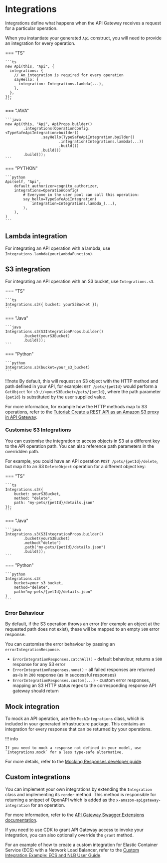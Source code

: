 # Integrations

Integrations define what happens when the API Gateway receives a request for a particular operation.

When you instantiate your generated `Api` construct, you will need to provide an integration for every operation.

=== "TS"

    ```ts
    new Api(this, "Api", {
      integrations: {
        // An integration is required for every operation
        sayHello: {
          integration: Integrations.lambda(...),
        },
      },
    });
    ```

=== "JAVA"

    ```java
    new Api(this, "Api", ApiProps.builder()
            .integrations(OperationConfig.<TypeSafeApiIntegration>builder()
                    .sayHello(TypeSafeApiIntegration.builder()
                            .integration(Integrations.lambda(...))
                            .build())
                    .build())
            .build());
    ```

=== "PYTHON"

    ```python
    Api(self, "Api",
        default_authorizer=cognito_authorizer,
        integrations=OperationConfig(
            # Everyone in the user pool can call this operation:
            say_hello=TypeSafeApiIntegration(
                integration=Integrations.lambda_(...),
            ),
        ),
    )
    ```

## Lambda integration

For integrating an API operation with a lambda, use `Integrations.lambda(yourLambdaFunction)`.

## S3 integration

For integrating an API operation with an S3 bucket, use `Integrations.s3`.

=== "TS"

    ```ts
    Integrations.s3({ bucket: yourS3Bucket });
    ```

=== "Java"

    ```java
    Integrations.s3(S3IntegrationProps.builder()
            .bucket(yourS3Bucket)
            .build());
    ```

=== "Python"

    ```python
    Integrations.s3(bucket=your_s3_bucket)
    ```

!!!note
By default, this will request an S3 object with the HTTP method and path defined in your API, for example: `GET /pets/{petId}` would perform a `GetObject` for `s3://<yourS3Bucket>/pets/{petId}`, where the path parameter `{petId}` is substituted by the user supplied value.

For more information, for example how the HTTP methods map to S3 operations, refer to the [Tutorial: Create a REST API as an Amazon S3 proxy in API Gateway](https://docs.aws.amazon.com/apigateway/latest/developerguide/integrating-api-with-aws-services-s3.html).

### Customise S3 Integrations

You can customise the integration to access objects in S3 at a different key to the API operation path. You can also reference path parameters in the overridden path.

For example, you could have an API operation `POST /pets/{petId}/delete`, but map it to an S3 `DeleteObject` operation for a different object key:

=== "TS"

    ```ts
    Integrations.s3({
        bucket: yourS3Bucket,
        method: "delete",
        path: "my-pets/{petId}/details.json"
    });
    ```

=== "Java"

    ```java
    Integrations.s3(S3IntegrationProps.builder()
            .bucket(yourS3Bucket)
            .method("delete")
            .path("my-pets/{petId}/details.json")
            .build());
    ```

=== "Python"

    ```python
    Integrations.s3(
        bucket=your_s3_bucket,
        method="delete",
        path="my-pets/{petId}/details.json"
    )
    ```

### Error Behaviour

By default, if the S3 operation throws an error (for example an object at the requested path does not exist), these will be mapped to an empty `500` error response.

You can customise the error behaviour by passing an `errorIntegrationResponse`.

- `ErrorIntegrationResponses.catchAll()` - default behaviour, returns a `500` response for any S3 error
- `ErrorIntegrationResponses.none()` - all failed responses are returned as-is in `200` response (as in successful responses)
- `ErrorIntegrationResponses.custom(...)` - custom error responses, mapping an S3 HTTP status regex to the corresponding response API gateway should return

## Mock integration

To mock an API operation, use the `MockIntegrations` class, which is included in your generated infrastructure package. This contains an integration for every response that can be returned by your operations.

!!! info

    If you need to mock a response not defined in your model, use `Integrations.mock` for a less type-safe alternative.

For more details, refer to the [Mocking Responses developer guide](mocking_responses.md).

## Custom integrations

You can implement your own integrations by extending the `Integration` class and implementing its `render` method. This method is responsible for returning a snippet of OpenAPI which is added as the `x-amazon-apigateway-integration` for an operation.

For more information, refer to the [API Gateway Swagger Extensions documentation](https://docs.aws.amazon.com/apigateway/latest/developerguide/api-gateway-swagger-extensions-integration.html).

If you need to use CDK to grant API Gateway access to invoke your integration, you can also optionally override the `grant` method.

For an example of how to create a custom integration for Elastic Container Service (ECS) with a Network Load Balancer, refer to the [Custom Integration Example: ECS and NLB User Guide](../../walkthroughs/type-safe-api/custom_integration_ecs.md).
